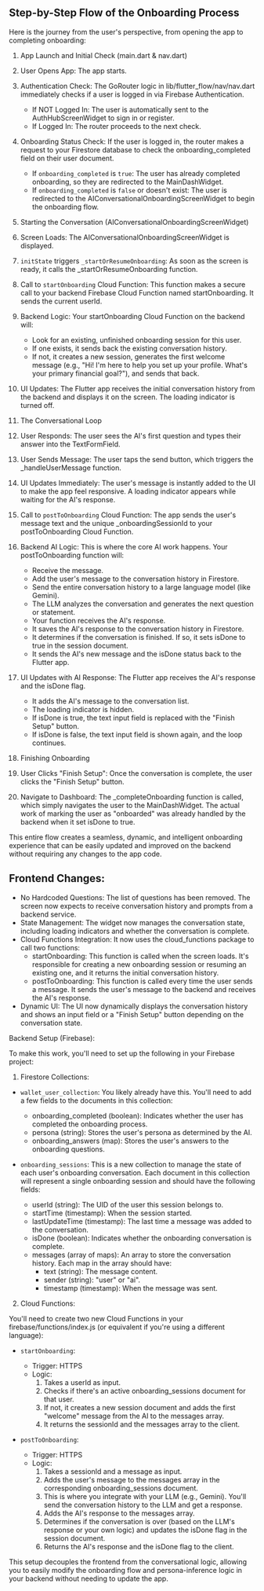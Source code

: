 ## Step-by-Step Flow of the Onboarding Process

  Here is the journey from the user's perspective, from opening the app to completing onboarding:

  1. App Launch and Initial Check (main.dart & nav.dart)

   1. User Opens App: The app starts.
   2. Authentication Check: The GoRouter logic in lib/flutter_flow/nav/nav.dart immediately checks if a user is
       logged in via Firebase Authentication.
       * If NOT Logged In: The user is automatically sent to the AuthHubScreenWidget to sign in or register.
       * If Logged In: The router proceeds to the next check.
   3. Onboarding Status Check: If the user is logged in, the router makes a request to your Firestore database
      to check the onboarding_completed field on their user document.
       * If `onboarding_completed` is `true`: The user has already completed onboarding, so they are redirected
         to the MainDashWidget.
       * If `onboarding_completed` is `false` or doesn't exist: The user is redirected to the
         AIConversationalOnboardingScreenWidget to begin the onboarding flow.

  2. Starting the Conversation (AIConversationalOnboardingScreenWidget)

   1. Screen Loads: The AIConversationalOnboardingScreenWidget is displayed.
   2. `initState` triggers `_startOrResumeOnboarding`: As soon as the screen is ready, it calls the
      _startOrResumeOnboarding function.
   3. Call to `startOnboarding` Cloud Function: This function makes a secure call to your backend Firebase
      Cloud Function named startOnboarding. It sends the current userId.
   4. Backend Logic: Your startOnboarding Cloud Function on the backend will:
       * Look for an existing, unfinished onboarding session for this user.
       * If one exists, it sends back the existing conversation history.
       * If not, it creates a new session, generates the first welcome message (e.g., "Hi! I'm here to help you
         set up your profile. What's your primary financial goal?"), and sends that back.
   5. UI Updates: The Flutter app receives the initial conversation history from the backend and displays it on
       the screen. The loading indicator is turned off.

  3. The Conversational Loop

   1. User Responds: The user sees the AI's first question and types their answer into the TextFormField.
   2. User Sends Message: The user taps the send button, which triggers the _handleUserMessage function.
   3. UI Updates Immediately: The user's message is instantly added to the UI to make the app feel responsive.
      A loading indicator appears while waiting for the AI's response.
   4. Call to `postToOnboarding` Cloud Function: The app sends the user's message text and the unique
      _onboardingSessionId to your postToOnboarding Cloud Function.
   5. Backend AI Logic: This is where the core AI work happens. Your postToOnboarding function will:
       * Receive the message.
       * Add the user's message to the conversation history in Firestore.
       * Send the entire conversation history to a large language model (like Gemini).
       * The LLM analyzes the conversation and generates the next question or statement.
       * Your function receives the AI's response.
       * It saves the AI's response to the conversation history in Firestore.
       * It determines if the conversation is finished. If so, it sets isDone to true in the session document.
       * It sends the AI's new message and the isDone status back to the Flutter app.
   6. UI Updates with AI Response: The Flutter app receives the AI's response and the isDone flag.
       * It adds the AI's message to the conversation list.
       * The loading indicator is hidden.
       * If isDone is true, the text input field is replaced with the "Finish Setup" button.
       * If isDone is false, the text input field is shown again, and the loop continues.

  4. Finishing Onboarding

   1. User Clicks "Finish Setup": Once the conversation is complete, the user clicks the "Finish Setup" button.
   2. Navigate to Dashboard: The _completeOnboarding function is called, which simply navigates the user to the
       MainDashWidget. The actual work of marking the user as "onboarded" was already handled by the backend
      when it set isDone to true.

  This entire flow creates a seamless, dynamic, and intelligent onboarding experience that can be easily
  updated and improved on the backend without requiring any changes to the app code.

## Frontend Changes:

   * No Hardcoded Questions: The list of questions has been removed. The screen now expects to receive
     conversation history and prompts from a backend service.
   * State Management: The widget now manages the conversation state, including loading indicators and whether
      the conversation is complete.
   * Cloud Functions Integration: It now uses the cloud_functions package to call two functions:
       * startOnboarding: This function is called when the screen loads. It's responsible for creating a new
         onboarding session or resuming an existing one, and it returns the initial conversation history.
       * postToOnboarding: This function is called every time the user sends a message. It sends the user's
         message to the backend and receives the AI's response.
   * Dynamic UI: The UI now dynamically displays the conversation history and shows an input field or a
     "Finish Setup" button depending on the conversation state.

  Backend Setup (Firebase):

  To make this work, you'll need to set up the following in your Firebase project:

  1. Firestore Collections:

   * `wallet_user_collection`: You likely already have this. You'll need to add a few fields to the documents
     in this collection:
       * onboarding_completed (boolean):  Indicates whether the user has completed the onboarding process.
       * persona (string):  Stores the user's persona as determined by the AI.
       * onboarding_answers (map): Stores the user's answers to the onboarding questions.

   * `onboarding_sessions`: This is a new collection to manage the state of each user's onboarding
     conversation. Each document in this collection will represent a single onboarding session and should have
      the following fields:
       * userId (string): The UID of the user this session belongs to.
       * startTime (timestamp): When the session started.
       * lastUpdateTime (timestamp): The last time a message was added to the conversation.
       * isDone (boolean):  Indicates whether the onboarding conversation is complete.
       * messages (array of maps):  An array to store the conversation history. Each map in the array should
         have:
           * text (string): The message content.
           * sender (string):  "user" or "ai".
           * timestamp (timestamp): When the message was sent.

  2. Cloud Functions:

  You'll need to create two new Cloud Functions in your firebase/functions/index.js (or equivalent if you're
   using a different language):

   * `startOnboarding`:
       * Trigger: HTTPS
       * Logic:
           1. Takes a userId as input.
           2. Checks if there's an active onboarding_sessions document for that user.
           3. If not, it creates a new session document and adds the first "welcome" message from the AI to the
               messages array.
           4. It returns the sessionId and the messages array to the client.

   * `postToOnboarding`:
       * Trigger: HTTPS
       * Logic:
           1. Takes a sessionId and a message as input.
           2. Adds the user's message to the messages array in the corresponding onboarding_sessions document.
           3. This is where you integrate with your LLM (e.g., Gemini). You'll send the conversation history to
               the LLM and get a response.
           4. Adds the AI's response to the messages array.
           5. Determines if the conversation is over (based on the LLM's response or your own logic) and
              updates the isDone flag in the session document.
           6. Returns the AI's response and the isDone flag to the client.

  This setup decouples the frontend from the conversational logic, allowing you to easily modify the
  onboarding flow and persona-inference logic in your backend without needing to update the app.